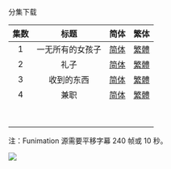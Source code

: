 分集下载

| 集数 |       标题       |                             简体                             |                             繁体                             |
| :--: | :--------------: | :----------------------------------------------------------: | :----------------------------------------------------------: |
|  1   | 一无所有的女孩子 | [简体](https://raw.githubusercontent.com/tastysugar/SweetSub-source/master/Super%20Cub/%5BSweetSub%5D%20Super%20Cub%20-%2001.chs.ass) | [繁體](https://raw.githubusercontent.com/tastysugar/SweetSub-source/master/Super%20Cub/%5BSweetSub%5D%20Super%20Cub%20-%2001.cht.ass) |
|  2   |       礼子       | [简体](https://raw.githubusercontent.com/tastysugar/SweetSub-source/master/Super%20Cub/%5BSweetSub%5D%20Super%20Cub%20-%2002.chs.ass) | [繁體](https://raw.githubusercontent.com/tastysugar/SweetSub-source/master/Super%20Cub/%5BSweetSub%5D%20Super%20Cub%20-%2002.cht.ass) |
|  3   |    收到的东西    | [简体](https://raw.githubusercontent.com/tastysugar/SweetSub-source/master/Super%20Cub/%5BSweetSub%5D%20Super%20Cub%20-%2003.chs.ass) | [繁體](https://raw.githubusercontent.com/tastysugar/SweetSub-source/master/Super%20Cub/%5BSweetSub%5D%20Super%20Cub%20-%2003.cht.ass) |
|  4   |       兼职       | [简体](https://raw.githubusercontent.com/tastysugar/SweetSub-source/master/Super%20Cub/%5BSweetSub%5D%20Super%20Cub%20-%2004.chs.ass) | [繁體](https://raw.githubusercontent.com/tastysugar/SweetSub-source/master/Super%20Cub/%5BSweetSub%5D%20Super%20Cub%20-%2004.cht.ass) |
|      |                  |                                                              |                                                              |
|      |                  |                                                              |                                                              |
|      |                  |                                                              |                                                              |
|      |                  |                                                              |                                                              |
|      |                  |                                                              |                                                              |
|      |                  |                                                              |                                                              |
|      |                  |                                                              |                                                              |
|      |                  |                                                              |                                                              |

注：Funimation 源需要平移字幕 240 帧或 10 秒。

![](https://p.sda1.dev/1/1e9b5a9b78e06b5f388b0f3d277bdcc1/Super%20Cub%204.jpg)